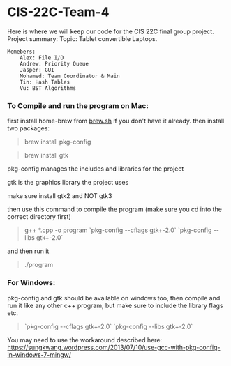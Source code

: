 # CIS-22C-Team-4
Here is where we will keep our code for the CIS 22C final group project. 
Project summary:
	Topic: Tablet convertible Laptops.
  
	Memebers: 
		Alex: File I/O 
		Andrew: Priority Queue
		Jasper: GUI
		Mohamed: Team Coordinator & Main
		Tin: Hash Tables
		Vu: BST Algorithms

### To Compile and run the program on Mac:

first install home-brew from [brew.sh](https://brew.sh) if you don't have it already.
then install two packages:
>brew install pkg-config

>brew install gtk


pkg-config manages the includes and libraries for the project

gtk is the graphics library the project uses

make sure install gtk2 and NOT gtk3

then use this command to compile the program (make sure you cd into the correct directory first)
>g++ \*.cpp -o program \`pkg-config --cflags gtk+-2.0\` \`pkg-config --libs gtk+-2.0\`

and then run it
>./program

### For Windows:

pkg-config and gtk should be available on windows too, then compile and run it like any other c++ program, but make sure to include the library flags etc.
>\`pkg-config --cflags gtk+-2.0\` \`pkg-config --libs gtk+-2.0\`

You may need to use the workaround described here: https://sungkwang.wordpress.com/2013/07/10/use-gcc-with-pkg-config-in-windows-7-mingw/
